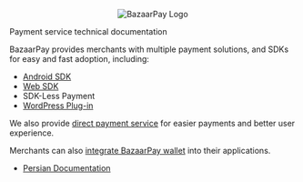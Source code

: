 <p style="text-align:center;">
  <img src="./assets/bazaar-pay-logo-en.png" alt="BazaarPay Logo"/>
</p>

Payment service technical documentation

BazaarPay provides merchants with multiple payment solutions, and SDKs for easy and fast adoption, including:

- [Android SDK](https://github.com/cafebazaar/BazaarPay)
- [Web SDK](https://www.npmjs.com/package/@cafebazaar/payment-sdk)
- SDK-Less Payment
- [WordPress Plug-in](https://github.com/BazaarPay/WordPress-Plugin)

We also provide [direct payment service](./fa/direct-pay.md) for easier payments and better user experience.

Merchants can also [integrate BazaarPay wallet](./fa/wallet.md) into their applications.

- [Persian Documentation](./fa/README.md)
